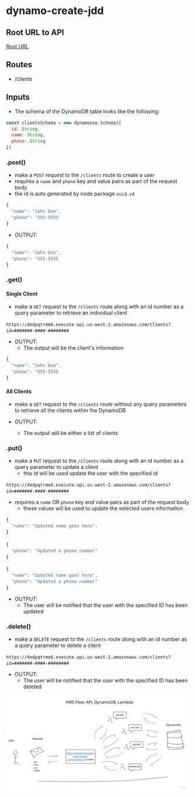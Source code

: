 # dynamo-create-jdd

## Root URL to API

[Root URL](https://4edpqtrme6.execute-api.us-west-2.amazonaws.com)

## Routes

- /clients

## Inputs

- The schema of the DynamoDB table looks like the following:

```javascript
const clientsSchema = new dynamoose.Schema({
  id: String,
  name: String,
  phone: String
})

```

### .post()

- make a `POST` request to the `/clients` route to create a user
- requires a `name` and `phone` key and value pairs as part of the request body
- the id is auto generated by node package `uuid.v4`

```javascript
{
  "name": "John Doe",
  "phone": "555-5555
}
```

- OUTPUT:

```javascript
{
  "name": "John Doe",
  "phone": "555-5555
}
```

### .get()

#### Single Client

- make a `GET` request to the `/clients` route along with an id number as a query parameter to retrieve an individual client

`https://4edpqtrme6.execute-api.us-west-2.amazonaws.com/clients?id=#######-####-########`

- OUTPUT:
  - The output will be the client's information

```javascript
{
  "name": "John Doe",
  "phone": "555-5555
}
```

#### All Clients

- make a `GET` request to the `/clients` route without any query parameters to retrieve all the clients within the DynamoDB

- OUTPUT:
  - The output will be either a list of clients

### .put()

- make a `PUT` request to the `/clients` route along with an id number as a query parameter to update a client
  - this id will be used update the user with the specified id

`https://4edpqtrme6.execute-api.us-west-2.amazonaws.com/clients?id=#######-####-########`

- requires a `name` OR `phone` key and value pairs as part of the request body
  - these values will be used to update the selected users information

```javascript
{
  "name": "Updated name goes here",
}

{
  "phone": "Updated a phone number"
}

{
  "name": "Updated name goes here",
  "phone": "Updated a phone number"
}
```

- OUTPUT:
  - The user will be notified that the user with the specified ID has been updated

### .delete()

- make a `DELETE` request to the `/clients` route along with an id number as a query parameter to delete a client

`https://4edpqtrme6.execute-api.us-west-2.amazonaws.com/clients?id=#######-####-########`

- OUTPUT:
  - The user will be notified that the user with the specified ID has been deleted

![UML](./Whiteboards.jpg)

